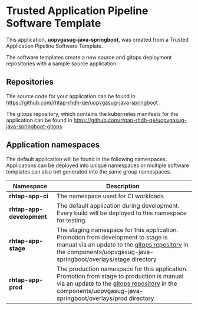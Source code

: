 # Trusted Application Pipeline Software Template

This application, **uopvgasug-java-springboot**, was created from a Trusted Application Pipeline Software Template.

The software templates create a new source and gitops deployment repositories with a sample source application. 

## Repositories

The source code for your application can be found in [https://github.com/rhtap-rhdh-qe/uopvgasug-java-springboot ](https://github.com/rhtap-rhdh-qe/uopvgasug-java-springboot ).
 
The gitops repository, which contains the kubernetes manifests for the application can be found in 
[https://github.com/rhtap-rhdh-qe/uopvgasug-java-springboot-gitops ](https://github.com/rhtap-rhdh-qe/uopvgasug-java-springboot-gitops ) 

## Application namespaces 

The default application will be found in the following namespaces. Applications can be deployed into unique namespaces or multiple software templates can also bet generated into the same group namespaces.  

|  Namespace   |  Description   |  
| -------- | -------- |
| **rhtap-app-ci** | The namespace used for CI workloads |
| **rhtap-app-development** | The default application during development. Every build will be deployed to this namespace for testing. |
| **rhtap-app-stage** | The staging namespace for this application. Promotion from development to stage is manual via an update to the [gitops repository](https://github.com/rhtap-rhdh-qe/uopvgasug-java-springboot-gitops ) in the components/uopvgasug-java-springboot/overlays/stage directory |
| **rhtap-app-prod** | The production namespace for this application. Promotion from stage to production is manual via an update to the [gitops repository](https://github.com/rhtap-rhdh-qe/uopvgasug-java-springboot-gitops ) in the components/uopvgasug-java-springboot/overlays/prod directory |